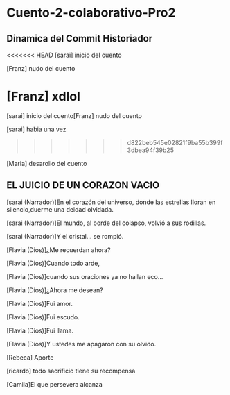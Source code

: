 # Cuento-2-colaborativo-Pro2
## Dinamica del Commit Historiador

<<<<<<< HEAD
[sarai] inicio del cuento

[Franz] nudo del cuento

[Franz] xdlol
=======
[sarai] inicio del cuento[Franz] nudo del cuento

[sarai] habia una vez
>>>>>>> d822beb545e02821f9ba55b399f3dbea94f39b25

[Maria] desarollo del cuento

## EL JUICIO DE UN CORAZON VACIO

[sarai (Narrador)]En el corazón del universo, donde las estrellas lloran en silencio,duerme una deidad olvidada.

[sarai (Narrador)]El mundo, al borde del colapso, volvió a sus rodillas.

[sarai (Narrador)]Y el cristal… se rompió.

[Flavia (Dios)]¿Me recuerdan ahora?

[Flavia (Dios)]Cuando todo arde,

[Flavia (Dios)]cuando sus oraciones ya no hallan eco…

[Flavia (Dios)]¿Ahora me desean?



[Flavia (Dios)]Fui amor.

[Flavia (Dios)]Fui escudo.

[Flavia (Dios)]Fui llama.

[Flavia (Dios)]Y ustedes me apagaron con su olvido.

[Rebeca] Aporte

[ricardo] todo sacrificio tiene su recompensa

[Camila]El que persevera alcanza